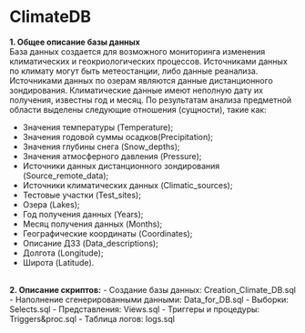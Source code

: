 # ClimateDB
<b> 1. Общее описание базы данных</b> <br>
База данных создается для возможного мониторинга изменения климатических и геокриологических процессов. Источниками данных по климату могут быть метеостанции, либо данные реанализа. Источниками данных по озерам являются данные дистанционного зондирования. Климатические данные имеют неполную дату их получения, известны год и месяц. По результатам анализа предметной области выделены следующие отношения (сущности), такие как:
-	Значения температуры (Temperature);
-	Значения годовой суммы осадков(Precipitation);
-	Значения глубины снега (Snow_depths);
-	Значения атмосферного давления (Pressure);
-	Источники данных дистанционного зондирования (Source_remote_data);
-	Источники климатических данных (Climatic_sources);
-	Тестовые участки (Test_sites);
-	Озера (Lakes);
-	Год получения данных (Years);
- Месяц получения данных (Months);
-	Географические координаты (Coordinates);
-	Описание ДЗЗ (Data_descriptions);
-	Долгота (Longitude);
-	Широта (Latitude).
<br>
<b> 2. Описание скриптов:</b>
- Создание базы данных: Creation_Climate_DB.sql
- Наполнение сгенерированными данными: Data_for_DB.sql
- Выборки: Selects.sql
- Представления: Views.sql
- Триггеры и процедуры: Triggers&proc.sql
- Таблица логов: logs.sql


 
